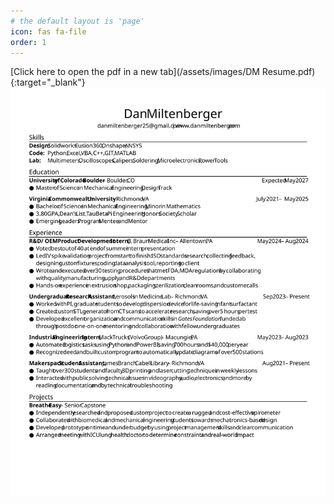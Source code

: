 ```yaml
---
# the default layout is 'page'
icon: fas fa-file
order: 1
---
```

[Click here to open the pdf in a new tab](/assets/images/DM Resume.pdf){:target="_blank"}
![DM Resume](/assets/images/DM_Resume.svg)


